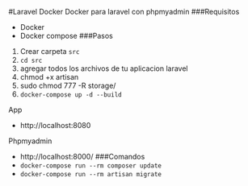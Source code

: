 #Laravel Docker
Docker para laravel con phpmyadmin
###Requisitos
* Docker
* Docker compose
###Pasos
1. Crear carpeta `src`
2. `cd src`
3. agregar todos los archivos de tu aplicacion laravel
4. chmod +x artisan
5. sudo chmod 777 -R storage/
6. `docker-compose up -d --build`

App
* http://localhost:8080

Phpmyadmin
* http://localhost:8000/
###Comandos
* `docker-compose run --rm composer update`
* `docker-compose run --rm artisan migrate`
